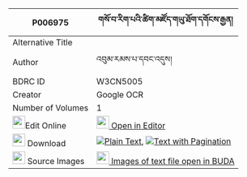 |P006975|གསོ་བ་རིག་པའི་ཚིག་མཛོད་གཡུ་ཐོག་དགོངས་རྒྱན། 
| --- | --- 
|Alternative Title |
|Author| འབུམ་རམས་པ་དབང་འདུས།
|BDRC ID | W3CN5005
|Creator | Google OCR
|Number of Volumes| 1
|<img width="25" src="https://img.icons8.com/color/25/000000/edit-property.png">Edit Online| [<img width="25" src="https://avatars.githubusercontent.com/u/45091458?s=200&v=4"> Open in Editor](http://editor.openpecha.org/P006975)
|<img width="25" src="https://img.icons8.com/fluent/48/000000/download-2.png"/>  Download | [![](https://img.icons8.com/color/20/000000/txt.png)Plain Text](https://github.com/Openpecha/P006975/releases/download/v1/sowa_rigpa_i_tsikdzo_yutok_gon_plain_P006975.zip), [![](https://img.icons8.com/color/20/000000/txt.png)Text with Pagination](https://github.com/Openpecha/P006975/releases/download/v1/sowa_rigpa_i_tsikdzo_yutok_gon_pages_P006975.zip)
|<img width="25" src="https://img.icons8.com/plasticine/100/000000/pictures-folder.png"/>  Source Images | [<img width="25" src="https://library.bdrc.io/icons/BUDA-small.svg"> Images of text file open in BUDA](https://library.bdrc.io/show/bdr:W3CN5005)